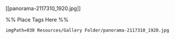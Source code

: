 <span class='gallery-span-info'> [[panorama-2117310_1920.jpg]] </span>

%% Place Tags Here %%
```gallery-info
imgPath=030 Resources/Gallery Folder/panorama-2117310_1920.jpg
```
